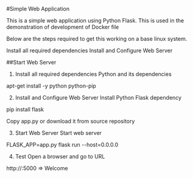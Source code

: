 #Simple Web Application

This is a simple web application using Python Flask. This is used in the demonstration of development of Docker file

Below are the steps required to get this working on a base linux system.

Install all required dependencies
Install and Configure Web Server

##Start Web Server
1. Install all required dependencies
Python and its dependencies

apt-get install -y python python-pip

2. Install and Configure Web Server
Install Python Flask dependency

pip install flask

Copy app.py or download it from source repository

3. Start Web Server
Start web server

FLASK_APP=app.py flask run --host=0.0.0.0

4. Test
Open a browser and go to URL

http://<IP>:5000                            => Welcome
